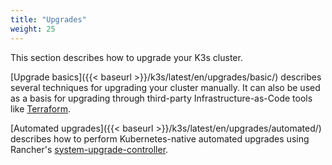 ```yaml
---
title: "Upgrades"
weight: 25
---
```


This section describes how to upgrade your K3s cluster.

[Upgrade basics]({{< baseurl >}}/k3s/latest/en/upgrades/basic/) describes several techniques for upgrading your cluster manually. It can also be used as a basis for upgrading through third-party Infrastructure-as-Code tools like [Terraform](https://www.terraform.io/).

[Automated upgrades]({{< baseurl >}}/k3s/latest/en/upgrades/automated/) describes how to perform Kubernetes-native automated upgrades using Rancher's [system-upgrade-controller](https://github.com/rancher/system-upgrade-controller).
